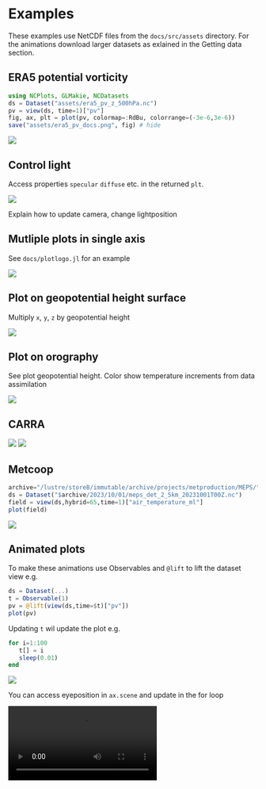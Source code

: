 # Examples


These examples use NetCDF files from the `docs/src/assets` directory. For the animations download larger datasets as exlained in the Getting data section. 


## ERA5 potential vorticity 

```julia   
using NCPlots, GLMakie, NCDatasets
ds = Dataset("assets/era5_pv_z_500hPa.nc")
pv = view(ds, time=1)["pv"]
fig, ax, plt = plot(pv, colormap=:RdBu, colorrange=(-3e-6,3e-6))
save("assets/era5_pv_docs.png", fig) # hide
```

![](assets/era5_pv_docs.png) 


## Control light

Access properties `specular` `diffuse` etc. in the returned `plt`.

![](assets/marble2.png)

Explain how to update camera, change lightposition  

## Mutliple plots in single axis 

See `docs/plotlogo.jl` for an example 

![](assets/logo.png)

## Plot on geopotential height surface 

Multiply `x`, `y`, `z` by geopotential height 

![](assets/logo2.png)


## Plot on orography

See plot geopotential height. Color show temperature increments from data assimilation  

![](assets/envar_2019081803.png) 



## CARRA 


![](assets/east_domain.png)
![](assets/east_west_domain.png)

## Metcoop

```julia
archive="/lustre/storeB/immutable/archive/projects/metproduction/MEPS/"
ds = Dataset("$archive/2023/10/01/meps_det_2_5km_20231001T00Z.nc")
field = view(ds,hybrid=65,time=1)["air_temperature_ml"]
plot(field)
```



![](assets/metcoop.png) 



## Animated plots

To make these animations use Observables and `@lift` to lift the dataset view e.g.

```julia 
ds = Dataset(...) 
t = Observable(1)
pv = @lift(view(ds,time=$t)["pv"]) 
plot(pv) 
```

Updating `t` wil update the plot e.g.

```julia
for i=1:100
   t[] = i
   sleep(0.01)
end 
```

![](assets/pv_era5_2.gif)

You can access eyeposition in `ax.scene` and update in the for loop  

![](assets/test.mp4)
